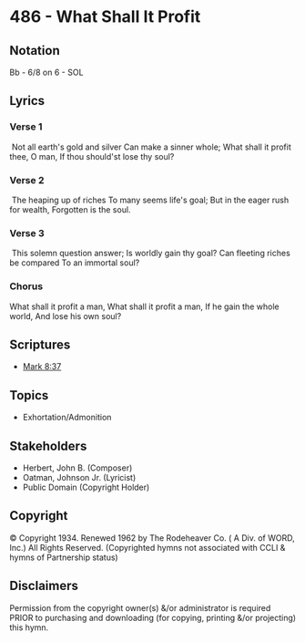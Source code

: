 # 486 - What Shall It Profit

## Notation

Bb - 6/8 on 6 - SOL

## Lyrics

### Verse 1

 Not all earth's gold and silver Can make a sinner whole; What shall it profit thee, O man, If thou should'st lose thy soul?

### Verse 2

 The heaping up of riches To many seems life's goal; But in the eager rush for wealth, Forgotten is the soul.

### Verse 3

 This solemn question answer; Is worldly gain thy goal? Can fleeting riches be compared To an immortal soul? 

### Chorus

What shall it profit a man, What shall it profit a man, If he gain the whole world, And lose his own soul?


## Scriptures

- [Mark 8:37](https://www.biblegateway.com/passage/?search=Mark%208%3A37)

## Topics

- Exhortation/Admonition

## Stakeholders

- Herbert, John B. (Composer)
- Oatman, Johnson  Jr. (Lyricist)
- Public Domain (Copyright Holder)

## Copyright

© Copyright 1934. Renewed 1962 by The Rodeheaver Co. ( A Div. of WORD, Inc.) All Rights Reserved.
(Copyrighted hymns not associated with CCLI & hymns of Partnership status)

## Disclaimers

Permission from the copyright owner(s) &/or administrator is required PRIOR to purchasing and downloading (for copying, printing &/or projecting) this hymn.

